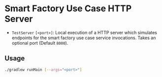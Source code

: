# Smart Factory Use Case HTTP Server

- `TestServer` `[<port>]`: Local execution of a HTTP server which simulates endpoints for the smart factory use case 
  service invocations. Takes an optional port (Default `8000`). 

## Usage

````bash
./gradlew runMain [--args="<port>"]
````
    